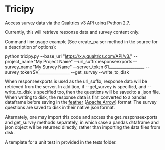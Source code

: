 # Tricipy
Access survey data via the Qualtrics v3 API using Python 2.7.

Currently, this will retrieve response data and survey content only.  

Command line usage example (See create_parser method in the source for a description of options):

python tricipy.py --base_url "https://x.y.qualtrics.com/API/v3/" --project_name "My Project Name" --url_suffix responseexports --survey_name "My Survey Name" --server_token 61__________________ --survey_token SV________________ --get_survey --write_to_disk

When responseexports is used as the url_suffix, response data will be retrieved from the server.  In addition, if --get_survey is specified, and --write_to_disk is specified too, then the questions will be saved to a .json file.  When writing to disk, the response data is first converted to a pandas dataframe before saving in the [feather](https://github.com/wesm/feather) ([Apache Arrow](https://arrow.apache.org/)) format.  The survey questions are saved to disk in their native json format.

Alternately, one may import this code and access the get_responseexports and get_survey methods separately, in which case a pandas dataframe and json object will be returned directly, rather than importing the data files from disk.

A template for a unit test in provided in the tests folder.
